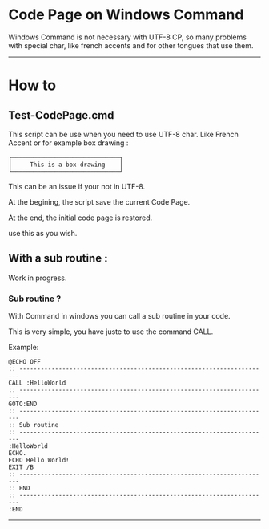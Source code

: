 # Code Page on Windows Command

Windows Command is not necessary with UTF-8 CP, so many problems with special char, like french accents and for other tongues that use them.

<hr>

# How to

## Test-CodePage.cmd

This script can be use when you need to use UTF-8 char.
Like French Accent or for example box drawing : 

```
┌──────────────────────────────┐
│     This is a box drawing    │
└──────────────────────────────┘
```

This can be an issue if your not in UTF-8.

At the begining, the script save the current Code Page.

At the end, the initial code page is restored.

use this as you wish.

## With a sub routine : 

Work in progress.

### Sub routine ?

With Command in windows you can call a sub routine in your code.

This is very simple, you have juste to use the command CALL.

Example:

```
@ECHO OFF
:: ----------------------------------------------------------------------
CALL :HelloWorld
:: ----------------------------------------------------------------------
GOTO:END
:: ----------------------------------------------------------------------
:: Sub routine
:: ----------------------------------------------------------------------
:HelloWorld
ECHO.
ECHO Hello World!
EXIT /B
:: ----------------------------------------------------------------------
:: END
:: ----------------------------------------------------------------------
:END
```

<hr>
